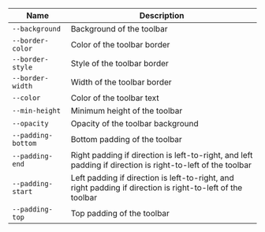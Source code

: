 
| Name | Description |
| --- | --- |
| `--background` | Background of the toolbar |
| `--border-color` | Color of the toolbar border |
| `--border-style` | Style of the toolbar border |
| `--border-width` | Width of the toolbar border |
| `--color` | Color of the toolbar text |
| `--min-height` | Minimum height of the toolbar |
| `--opacity` | Opacity of the toolbar background |
| `--padding-bottom` | Bottom padding of the toolbar |
| `--padding-end` | Right padding if direction is left-to-right, and left padding if direction is right-to-left of the toolbar |
| `--padding-start` | Left padding if direction is left-to-right, and right padding if direction is right-to-left of the toolbar |
| `--padding-top` | Top padding of the toolbar |

